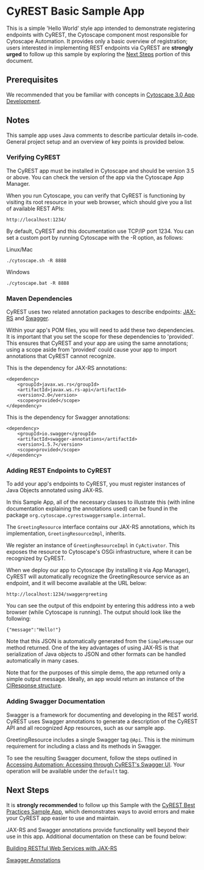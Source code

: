 # CyREST Basic Sample App

This is a simple 'Hello World' style app intended to demonstrate registering endpoints with CyREST, the Cytoscape component most responsible for Cytoscape Automation. It provides only a basic overview of registration; users interested in implementing REST endpoints via CyREST are **strongly urged** to follow up this sample by exploring the [Next Steps](#next-steps) portion of this document.

## Prerequisites

We recommended that you be familiar with concepts in [Cytoscape 3.0 App Development](http://wiki.cytoscape.org/Cytoscape_3/AppDeveloper).

## Notes

This sample app uses Java comments to describe particular details in-code. General project setup and an overview of key points is provided below.

### Verifying CyREST

The CyREST app must be installed in Cytoscape and should be version 3.5 or above. You can check the version of the app via the Cytoscape App Manager.

When you run Cytoscape, you can verify that CyREST is functioning by visiting its root resource in your web browser, which should give you a list of available REST APIs:

```
http://localhost:1234/
```

By default, CyREST and this documentation use TCP/IP port 1234. You can set a custom port by running Cytoscape with the \-R option, as follows:

Linux/Mac
```
./cytoscape.sh -R 8888
```
Windows

```
./cytoscape.bat -R 8888
```

### Maven Dependencies

CyREST uses two related annotation packages to describe endpoints: [JAX-RS](https://docs.oracle.com/javaee/7/tutorial/jaxrs.htm#GIEPU) and [Swagger](https://github.com/swagger-api/swagger-core/wiki/Annotations-1.5.X).

Within your app's POM files, you will need to add these two dependencies. It is important that you set the scope for these dependencies to 'provided'. This ensures that CyREST and your app are using the same annotations; using a scope aside from 'provided' could cause your app to import annotations that CyREST cannot recognize.

This is the dependency for JAX-RS annotations:
```
<dependency>
	<groupId>javax.ws.rs</groupId>
	<artifactId>javax.ws.rs-api</artifactId>
	<version>2.0</version>
	<scope>provided</scope>
</dependency>
```

This is the dependency for Swagger annotations:

```
<dependency>
	<groupId>io.swagger</groupId>
	<artifactId>swagger-annotations</artifactId>
	<version>1.5.7</version>
	<scope>provided</scope>
</dependency>
```

### Adding REST Endpoints to CyREST

To add your app's endpoints to CyREST, you must register instances of Java Objects annotated using JAX-RS.

In this Sample App, all of the necessary classes to illustrate this (with inline documentation explaining the annotations used) can be found in the package ```org.cytoscape.cyrestswaggersample.internal```.

The ```GreetingResource``` interface contains our JAX-RS annotations, which its implementation, ```GreetingResourceImpl```, inherits.

We register an instance of ```GreetingResourceImpl``` in ```CyActivator```. This exposes the resource to Cytoscape's OSGi infrastructure, where it can be recognized by CyREST.

When we deploy our app to Cytoscape (by installing it via App Manager), CyREST will automatically recognize the GreetingResource service as an endpoint, and it will become available at the URL below:

```
http://localhost:1234/swaggergreeting
```

You can see the output of this endpoint by entering this address into a web browser (while Cytoscape is running). The output should look like the following:

```
{"message":"Hello!"}
```

Note that this JSON is automatically generated from the ```SimpleMessage``` our method returned. One of the key advantages of using JAX-RS is that serialization of Java objects to JSON and other formats can be handled automatically in many cases.

Note that for the purposes of this simple demo, the app returned only a simple output message. Ideally, an app would return an instance of the [CIResponse structure](./App-Developers:-JAX-RS-Best-Practices#ciresponse).

### Adding Swagger Documentation

Swagger is a framework for documenting and developing in the REST world. CyREST uses Swagger annotations to generate a description of the CyREST API and all recognized App resources, such as our sample app.

GreetingResource includes a single Swagger tag ```@Api```. This is the minimum requirement for including a class and its methods in Swagger.

To see the resulting Swagger document, follow the steps outlined in [Accessing Automation: Accessing through CyREST's Swagger UI](https://github.com/cytoscape/cytoscape-automation/blob/master/for-app-developers/accessing_automation.md#accessing-through-cyrests-swagger-ui). Your operation will be available under the ```default``` tag.

## Next Steps

It is **strongly recommended** to follow up this Sample with the [CyREST Best Practices Sample App](https://github.com/cytoscape/cytoscape-automation/tree/master/for-app-developers/cy-automation-cy-rest-best-practices-sample), which demonstrates ways to avoid errors and make your CyREST app easier to use and maintain.

JAX-RS and Swagger annotations provide functionality well beyond their use in this app. Additional documentation on these can be found below:

[Building RESTful Web Services with JAX-RS](https://docs.oracle.com/javaee/7/tutorial/jaxrs.htm#GIEPU)

[Swagger Annotations](https://github.com/swagger-api/swagger-core/wiki/Annotations-1.5.X)
